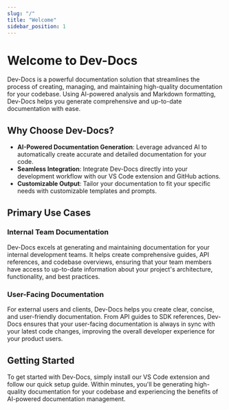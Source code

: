 ```yaml
---
slug: "/"
title: "Welcome"
sidebar_position: 1
---
```


  # Welcome to Dev-Docs

Dev-Docs is a powerful documentation solution that streamlines the process of creating, managing, and maintaining high-quality documentation for your codebase. Using AI-powered analysis and Markdown formatting, Dev-Docs helps you generate comprehensive and up-to-date documentation with ease.

## Why Choose Dev-Docs?

- **AI-Powered Documentation Generation**: Leverage advanced AI to automatically create accurate and detailed documentation for your code.
- **Seamless Integration**: Integrate Dev-Docs directly into your development workflow with our VS Code extension and GitHub actions.
- **Customizable Output**: Tailor your documentation to fit your specific needs with customizable templates and prompts.

## Primary Use Cases

### Internal Team Documentation

Dev-Docs excels at generating and maintaining documentation for your internal development teams. It helps create comprehensive guides, API references, and codebase overviews, ensuring that your team members have access to up-to-date information about your project's architecture, functionality, and best practices.

### User-Facing Documentation

For external users and clients, Dev-Docs helps you create clear, concise, and user-friendly documentation. From API guides to SDK references, Dev-Docs ensures that your user-facing documentation is always in sync with your latest code changes, improving the overall developer experience for your product users.

## Getting Started

To get started with Dev-Docs, simply install our VS Code extension and follow our quick setup guide. Within minutes, you'll be generating high-quality documentation for your codebase and experiencing the benefits of AI-powered documentation management.

  